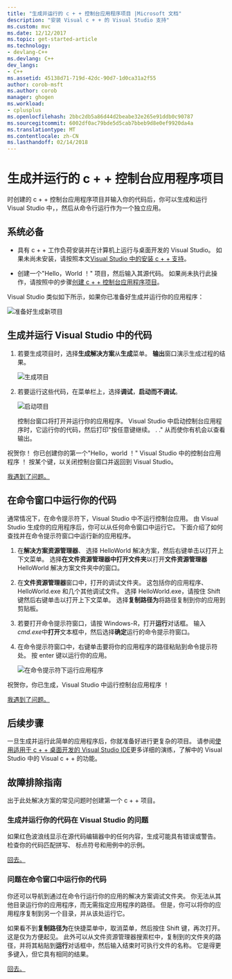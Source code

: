 ```yaml
---
title: "生成并运行的 c + + 控制台应用程序项目 |Microsoft 文档"
description: "安装 Visual c + + 的 Visual Studio 支持"
ms.custom: mvc
ms.date: 12/12/2017
ms.topic: get-started-article
ms.technology:
- devlang-C++
ms.devlang: C++
dev_langs:
- C++
ms.assetid: 45138d71-719d-42dc-90d7-1d0ca31a2f55
author: corob-msft
ms.author: corob
manager: ghogen
ms.workload:
- cplusplus
ms.openlocfilehash: 2bbc2db5a86d44d2beabe32e265e91ddb0c90787
ms.sourcegitcommit: 6002df0ac79bde5d5cab7bbeb9d8e0ef9920da4a
ms.translationtype: MT
ms.contentlocale: zh-CN
ms.lasthandoff: 02/14/2018
---
```

# <a name="build-and-run-a-c-console-app-project"></a>生成并运行的 c + + 控制台应用程序项目

时创建的 c + + 控制台应用程序项目并输入你的代码后，你可以生成和运行 Visual Studio 中，，然后从命令行运行作为一个独立应用。

## <a name="prerequisites"></a>系统必备

- 具有 c + + 工作负荷安装并在计算机上运行与桌面开发的 Visual Studio。 如果未尚未安装，请按照本文[Visual Studio 中的安装 c + + 支持](../build/vscpp-step-0-installation.md)。

- 创建一个"Hello，World ！" 项目，然后输入其源代码。 如果尚未执行此操作，请按照中的步骤[创建 c + + 控制台应用程序项目](../build/vscpp-step-1-create.md)。

Visual Studio 类似如下所示，如果你已准备好生成并运行你的应用程序：

   ![准备好生成新项目](../build/media/vscpp-ready-to-build.png "准备好生成新项目")

## <a name="build-and-run-your-code-in-visual-studio"></a>生成并运行 Visual Studio 中的代码

1. 若要生成项目时，选择**生成解决方案**从**生成**菜单。 **输出**窗口演示生成过程的结果。

   ![生成项目](../build/media/vscpp-build-solution.gif "生成项目")

1. 若要运行这些代码，在菜单栏上，选择**调试**，**启动而不调试**。

   ![启动项目](../build/media/vscpp-start-without-debugging.gif "启动项目")

    控制台窗口将打开并运行你的应用程序。 Visual Studio 中启动控制台应用程序时，它运行你的代码，然后打印"按任意键继续。 . ." 从而使你有机会以查看输出。

祝贺你！ 你已创建你的第一个"Hello，world ！" Visual Studio 中的控制台应用程序 ！ 按某个键，以关闭控制台窗口并返回到 Visual Studio。

[我遇到了问题。](#build-and-run-your-code-in-visual-studio-issues)

## <a name="run-your-code-in-a-command-window"></a>在命令窗口中运行你的代码

通常情况下，在命令提示符下，Visual Studio 中不运行控制台应用。 由 Visual Studio 生成你的应用程序后，你可以从任何命令窗口中运行它。 下面介绍了如何查找并在命令提示符窗口中运行新的应用程序。

1. 在**解决方案资源管理器**、 选择 HelloWorld 解决方案，然后右键单击以打开上下文菜单。 选择**在文件资源管理器中打开文件夹**以打开**文件资源管理器**HelloWorld 解决方案文件夹中的窗口。

1. 在**文件资源管理器**窗口中，打开的调试文件夹。 这包括你的应用程序、 HelloWorld.exe 和几个其他调试文件。 选择 HelloWorld.exe，请按住 Shift 键然后右键单击以打开上下文菜单。 选择**复制路径为**将路径复制到你的应用到剪贴板。

1. 若要打开命令提示符窗口，请按 Windows-R，打开**运行**对话框。 输入*cmd.exe*中**打开**文本框中，然后选择**确定**运行的命令提示符窗口。

1. 在命令提示符窗口中，右键单击要将你的应用程序的路径粘贴到命令提示符处。 按 enter 键以运行你的应用。

   ![在命令提示符下运行应用程序](../build/media/vscpp-run-in-cmd.gif "在命令提示符下运行应用程序")

祝贺你，你已生成，Visual Studio 中运行控制台应用程序 ！

[我遇到了问题。](#run-your-code-in-a-command-window-issues)

## <a name="next-steps"></a>后续步骤

一旦生成并运行此简单的应用程序后，你就准备好进行更复杂的项目。 请参阅[使用适用于 c + + 桌面开发的 Visual Studio IDE](../ide/using-the-visual-studio-ide-for-cpp-desktop-development.md)更多详细的演练，了解中的 Visual Studio 中的 Visual c + + 的功能。

## <a name="troubleshooting-guide"></a>故障排除指南

出于此处解决方案的常见问题时创建第一个 c + + 项目。

### <a name="build-and-run-your-code-in-visual-studio-issues"></a>生成并运行你的代码在 Visual Studio 的问题

如果红色波浪线显示在源代码编辑器中的任何内容，生成可能具有错误或警告。 检查你的代码匹配拼写、 标点符号和用例中的示例。

[回去。](#build-and-run-your-code-in-visual-studio)

### <a name="run-your-code-in-a-command-window-issues"></a>问题在命令窗口中运行你的代码

你还可以导航到通过在命令行运行你的应用的解决方案调试文件夹。 你无法从其他目录运行你的应用程序，而无需指定应用程序的路径。 但是，你可以将你的应用程序复制到另一个目录，并从该处运行它。

如果看不到**复制路径为**在快捷菜单中，取消菜单，然后按住 Shift 键，再次打开。 这是仅为方便起见。 此外可以从文件资源管理器搜索栏中，复制到的文件夹的路径，并将其粘贴到**运行**对话框中，然后输入结束时可执行文件的名称。 它是得更多键入，但它具有相同的结果。

[回去。](#run-your-code-in-a-command-window)


<iframe src="" height="0" width="0" frameborder="0" name="frameTarget" />
